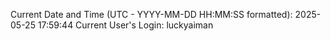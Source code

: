 Current Date and Time (UTC - YYYY-MM-DD HH:MM:SS formatted): 2025-05-25 17:59:44
Current User's Login: luckyaiman

